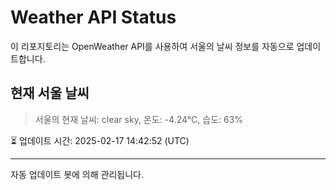 
# Weather API Status

이 리포지토리는 OpenWeather API를 사용하여 서울의 날씨 정보를 자동으로 업데이트합니다.

## 현재 서울 날씨
> 서울의 현재 날씨: clear sky, 온도: -4.24°C, 습도: 63%

⏳ 업데이트 시간: 2025-02-17 14:42:52 (UTC)

---
자동 업데이트 봇에 의해 관리됩니다.
